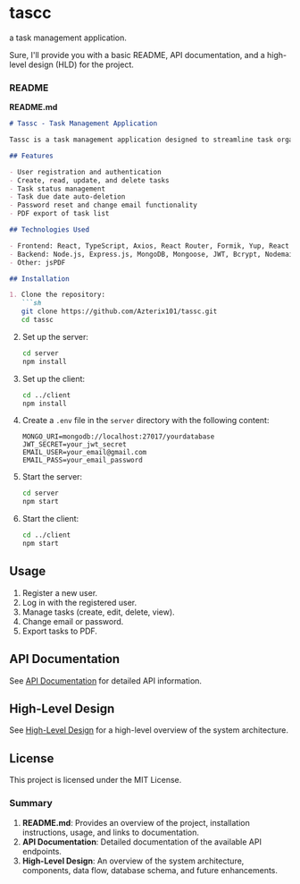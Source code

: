 # tascc
a task management application.

Sure, I'll provide you with a basic README, API documentation, and a high-level design (HLD) for the project.

### README

**README.md**
```markdown
# Tassc - Task Management Application

Tassc is a task management application designed to streamline task organization for individuals and teams by providing a user-friendly interface and robust backend functionality.

## Features

- User registration and authentication
- Create, read, update, and delete tasks
- Task status management
- Task due date auto-deletion
- Password reset and change email functionality
- PDF export of task list

## Technologies Used

- Frontend: React, TypeScript, Axios, React Router, Formik, Yup, React Toastify
- Backend: Node.js, Express.js, MongoDB, Mongoose, JWT, Bcrypt, Nodemailer
- Other: jsPDF

## Installation

1. Clone the repository:
   ```sh
   git clone https://github.com/Azterix101/tassc.git
   cd tassc
   ```

2. Set up the server:
   ```sh
   cd server
   npm install
   ```

3. Set up the client:
   ```sh
   cd ../client
   npm install
   ```

4. Create a `.env` file in the `server` directory with the following content:
   ```env
   MONGO_URI=mongodb://localhost:27017/yourdatabase
   JWT_SECRET=your_jwt_secret
   EMAIL_USER=your_email@gmail.com
   EMAIL_PASS=your_email_password
   ```

5. Start the server:
   ```sh
   cd server
   npm start
   ```

6. Start the client:
   ```sh
   cd ../client
   npm start
   ```

## Usage

1. Register a new user.
2. Log in with the registered user.
3. Manage tasks (create, edit, delete, view).
4. Change email or password.
5. Export tasks to PDF.

## API Documentation

See [API Documentation](./docs/api-documentation.md) for detailed API information.

## High-Level Design

See [High-Level Design](./docs/high-level-design.md) for a high-level overview of the system architecture.

## License

This project is licensed under the MIT License.


### Summary

1. **README.md**: Provides an overview of the project, installation instructions, usage, and links to documentation.
2. **API Documentation**: Detailed documentation of the available API endpoints.
3. **High-Level Design**: An overview of the system architecture, components, data flow, database schema, and future enhancements.


